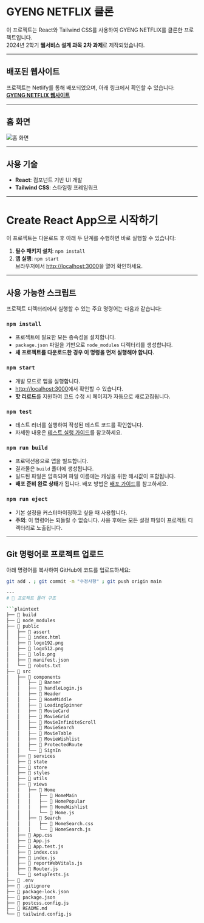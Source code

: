 # GYENG NETFLIX 클론

이 프로젝트는 React와 Tailwind CSS를 사용하여 GYENG NETFLIX를 클론한 프로젝트입니다.  
2024년 2학기 **웹서비스 설계 과목 2차 과제**로 제작되었습니다.

---

## 배포된 웹사이트

프로젝트는 Netlify를 통해 배포되었으며, 아래 링크에서 확인할 수 있습니다:  
**[GYENG NETFLIX 웹사이트](https://gyeong123.netlify.app)**

---

## 홈 화면

![홈 화면](./public/assert/ReadmeImg.png)

---

## 사용 기술
- **React**: 컴포넌트 기반 UI 개발
- **Tailwind CSS**: 스타일링 프레임워크

---

# Create React App으로 시작하기

이 프로젝트는 다운로드 후 아래 두 단계를 수행하면 바로 실행할 수 있습니다:
1. **필수 패키지 설치**: `npm install`
2. **앱 실행**: `npm start`  
   브라우저에서 [http://localhost:3000](http://localhost:3000)을 열어 확인하세요.

---

## 사용 가능한 스크립트

프로젝트 디렉터리에서 실행할 수 있는 주요 명령어는 다음과 같습니다:

### `npm install`
- 프로젝트에 필요한 모든 종속성을 설치합니다.
- `package.json` 파일을 기반으로 `node_modules` 디렉터리를 생성합니다.
- **새 프로젝트를 다운로드한 경우 이 명령을 먼저 실행해야 합니다.**

### `npm start`
- 개발 모드로 앱을 실행합니다.
- [http://localhost:3000](http://localhost:3000)에서 확인할 수 있습니다.
- **핫 리로드**를 지원하여 코드 수정 시 페이지가 자동으로 새로고침됩니다.

### `npm test`
- 테스트 러너를 실행하여 작성된 테스트 코드를 확인합니다.
- 자세한 내용은 [테스트 실행 가이드](https://facebook.github.io/create-react-app/docs/running-tests)를 참고하세요.

### `npm run build`
- 프로덕션용으로 앱을 빌드합니다.
- 결과물은 `build` 폴더에 생성됩니다.
- 빌드된 파일은 압축되며 파일 이름에는 캐싱을 위한 해시값이 포함됩니다.
- **배포 준비 완료 상태**가 됩니다. 배포 방법은 [배포 가이드](https://facebook.github.io/create-react-app/docs/deployment)를 참고하세요.

### `npm run eject`
- 기본 설정을 커스터마이징하고 싶을 때 사용합니다.
- **주의**: 이 명령어는 되돌릴 수 없습니다. 사용 후에는 모든 설정 파일이 프로젝트 디렉터리로 노출됩니다.

---

## Git 명령어로 프로젝트 업로드

아래 명령어를 복사하여 GitHub에 코드를 업로드하세요:
```bash
git add . ; git commit -m "수정사항" ; git push origin main

---
# 📂 프로젝트 폴더 구조

```plaintext
├── 📂 build
├── 📂 node_modules
├── 📂 public
│   ├── 📂 assert
│   ├── 📄 index.html
│   ├── 📄 logo192.png
│   ├── 📄 logo512.png
│   ├── 📄 lolo.png
│   ├── 📄 manifest.json
│   └── 📄 robots.txt
├── 📂 src
│   ├── 📂 components
│   │   ├── 📂 Banner
│   │   ├── 📄 handleLogin.js
│   │   ├── 📂 Header
│   │   ├── 📂 HomeMiddle
│   │   ├── 📂 LoadingSpinner
│   │   ├── 📂 MovieCard
│   │   ├── 📂 MovieGrid
│   │   ├── 📂 MovieInfiniteScroll
│   │   ├── 📂 MovieSearch
│   │   ├── 📂 MovieTable
│   │   ├── 📂 MovieWishlist
│   │   ├── 📂 ProtectedRoute
│   │   └── 📂 SignIn
│   ├── 📂 services
│   ├── 📂 state
│   ├── 📂 store
│   ├── 📂 styles
│   ├── 📂 utils
│   ├── 📂 views
│   │   ├── 📂 Home
│   │   │   ├── 📂 HomeMain
│   │   │   ├── 📂 HomePopular
│   │   │   ├── 📂 HomeWishlist
│   │   │   └── 📄 Home.js
│   │   ├── 📂 Search
│   │   │   ├── 📄 HomeSearch.css
│   │   │   └── 📄 HomeSearch.js
│   ├── 📄 App.css
│   ├── 📄 App.js
│   ├── 📄 App.test.js
│   ├── 📄 index.css
│   ├── 📄 index.js
│   ├── 📄 reportWebVitals.js
│   ├── 📄 Router.js
│   └── 📄 setupTests.js
├── 📄 .env
├── 📄 .gitignore
├── 📄 package-lock.json
├── 📄 package.json
├── 📄 postcss.config.js
├── 📄 README.md
└── 📄 tailwind.config.js
